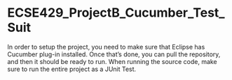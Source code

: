 # ECSE429_ProjectB_Cucumber_Test_Suit
In order to setup the project, you need to make sure that Eclipse has Cucumber plug-in installed. Once that’s done, you can pull the repository, and then it should be ready to run. When running the source code, make sure to run the entire project as a JUnit Test.

